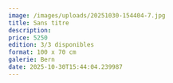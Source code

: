 ```yaml
---
image: /images/uploads/20251030-154404-7.jpg
title: Sans titre
description: 
price: 5250
edition: 3/3 disponibles
format: 100 x 70 cm
galerie: Bern
date: 2025-10-30T15:44:04.239987
---
```

